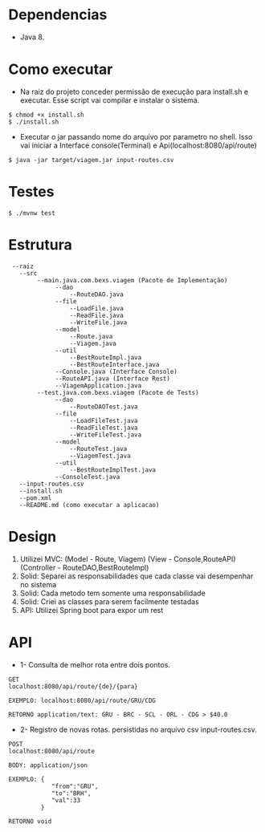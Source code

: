# Dependencias #
- Java 8.
 
# Como executar #
- Na raiz do projeto conceder permissão de execução para install.sh e executar. Esse script vai compilar
e instalar o sistema. 
```shell
$ chmod +x install.sh
$ ./install.sh
```
- Executar o jar passando nome do arquivo por parametro no shell.
 Isso vai iniciar a Interface console(Terminal) e Api(localhost:8080/api/route)
```shell
$ java -jar target/viagem.jar input-routes.csv
```

# Testes #
```shell
$ ./mvnw test
```

# Estrutura #

```
 --raiz
   --src
        --main.java.com.bexs.viagem (Pacote de Implementação)
             --dao
                 --RouteDAO.java
             --file
                 --LoadFile.java
                 --ReadFile.java
                 --WriteFile.java
             --model
                 --Route.java
                 --Viagem.java
             --util
                 --BestRouteImpl.java
                 --BestRouteInterface.java
             --Console.java (Interface Console)
             --RouteAPI.java (Interface Rest)
             --ViagemApplication.java
        --test.java.com.bexs.viagem (Pacote de Tests)
             --dao
                 --RouteDAOTest.java
             --file
                 --LoadFileTest.java
                 --ReadFileTest.java
                 --WriteFileTest.java
             --model
                 --RouteTest.java
                 --ViagemTest.java
             --util
                 --BestRouteImplTest.java
             --ConsoleTest.java
   --input-routes.csv
   --install.sh
   --pom.xml
   --README.md (como executar a aplicacao)
```
# Design #
1. Utilizei MVC: (Model - Route, Viagem)
 (View - Console,RouteAPI)
  (Controller - RouteDAO,BestRouteImpl) 
2. Solid: Separei as responsabilidades que cada classe vai desempenhar no sistema
3. Solid: Cada metodo tem somente uma responsabilidade
4. Solid: Criei as classes para serem facilmente testadas
5. API: Utilizei Spring boot para expor um rest


# API #
- 1- Consulta de melhor rota entre dois pontos.
```
GET
localhost:8080/api/route/{de}/{para}

EXEMPLO: localhost:8080/api/route/GRU/CDG

RETORNO application/text: GRU - BRC - SCL - ORL - CDG > $40.0
```
- 2- Registro de novas rotas. persistidas no arquivo csv input-routes.csv.
```
POST
localhost:8080/api/route

BODY: application/json 

EXEMPLO: { 
         	"from":"GRU",
         	"to":"BRH",
         	"val":33
         }

RETORNO void
```




